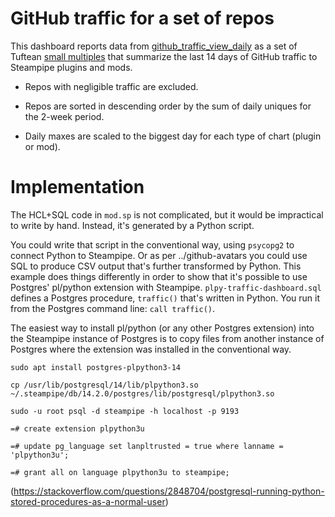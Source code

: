 # GitHub traffic for a set of repos

This dashboard reports data from [github_traffic_view_daily](https://hub.steampipe.io/plugins/turbot/github/tables/github_traffic_view_daily) as a set of Tuftean [small multiples](https://www.juiceanalytics.com/writing/better-know-visualization-small-multiples) that summarize the last 14 days of GitHub traffic to Steampipe plugins and mods. 

- Repos with negligible traffic are excluded.

- Repos are sorted in descending order by the sum of daily uniques for the 2-week period.

- Daily maxes are scaled to the biggest day for each type of chart (plugin or mod).

# Implementation

The HCL+SQL code in `mod.sp` is not complicated, but it would be impractical to write by hand. Instead, it's generated by a Python script. 

You could write that script in the conventional way, using `psycopg2` to connect Python to Steampipe. Or as per ../github-avatars you could use SQL to produce CSV output that's further transformed by Python. This example does things differently in order to show that it's possible to use Postgres' pl/python extension with Steampipe. `plpy-traffic-dashboard.sql` defines a Postgres procedure, `traffic()` that's written in Python. You run it from the Postgres command line: `call traffic()`.

The easiest way to install pl/python (or any other Postgres extension) into the Steampipe instance of Postgres is to copy files from another instance of Postgres where the extension was installed in the conventional way. 


```
sudo apt install postgres-plpython3-14

cp /usr/lib/postgresql/14/lib/plpython3.so ~/.steampipe/db/14.2.0/postgres/lib/postgresql/plpython3.so

sudo -u root psql -d steampipe -h localhost -p 9193

=# create extension plpython3u

=# update pg_language set lanpltrusted = true where lanname = 'plpython3u';

=# grant all on language plpython3u to steampipe;
```

(https://stackoverflow.com/questions/2848704/postgresql-running-python-stored-procedures-as-a-normal-user)
